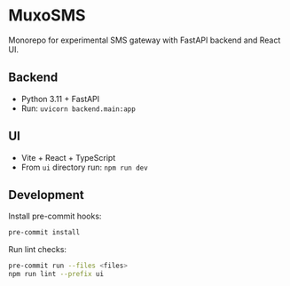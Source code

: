 # MuxoSMS

Monorepo for experimental SMS gateway with FastAPI backend and React UI.

## Backend

- Python 3.11 + FastAPI
- Run: `uvicorn backend.main:app`

## UI

- Vite + React + TypeScript
- From `ui` directory run: `npm run dev`

## Development

Install pre-commit hooks:

```bash
pre-commit install
```

Run lint checks:

```bash
pre-commit run --files <files>
npm run lint --prefix ui
```

